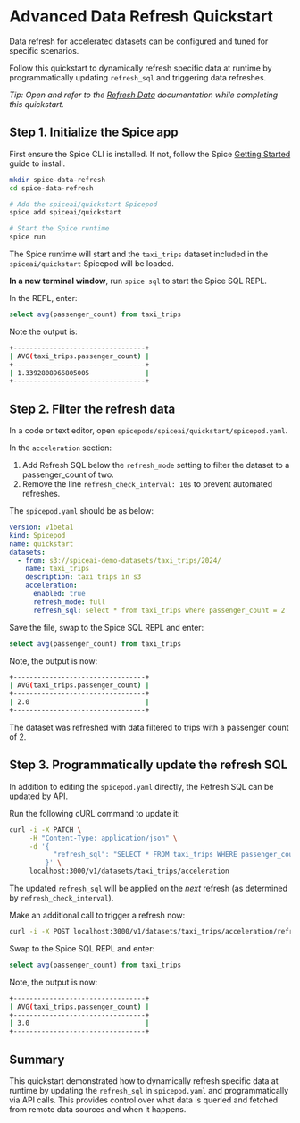 # Advanced Data Refresh Quickstart

Data refresh for accelerated datasets can be configured and tuned for specific scenarios.

Follow this quickstart to dynamically refresh specific data at runtime by programmatically updating `refresh_sql` and triggering data refreshes.

_Tip: Open and refer to the [Refresh Data](https://docs.spiceai.org/data-accelerators/data-refresh) documentation while completing this quickstart._

## Step 1. Initialize the Spice app

First ensure the Spice CLI is installed. If not, follow the Spice [Getting Started](https://docs.spiceai.org/getting-started) guide to install.

```bash
mkdir spice-data-refresh
cd spice-data-refresh

# Add the spiceai/quickstart Spicepod
spice add spiceai/quickstart

# Start the Spice runtime
spice run
```

The Spice runtime will start and the `taxi_trips` dataset included in the `spiceai/quickstart` Spicepod will be loaded.

**In a new terminal window**, run `spice sql` to start the Spice SQL REPL.

In the REPL, enter:

```sql
select avg(passenger_count) from taxi_trips
```

Note the output is:

```bash
+---------------------------------+
| AVG(taxi_trips.passenger_count) |
+---------------------------------+
| 1.3392808966805005              |
+---------------------------------+
```

## Step 2. Filter the refresh data

In a code or text editor, open `spicepods/spiceai/quickstart/spicepod.yaml`.

In the `acceleration` section:

1. Add Refresh SQL below the `refresh_mode` setting to filter the dataset to a passenger_count of two.
2. Remove the line `refresh_check_interval: 10s` to prevent automated refreshes.

The `spicepod.yaml` should be as below:

```yaml
version: v1beta1
kind: Spicepod
name: quickstart
datasets:
  - from: s3://spiceai-demo-datasets/taxi_trips/2024/
    name: taxi_trips
    description: taxi trips in s3
    acceleration:
      enabled: true
      refresh_mode: full
      refresh_sql: select * from taxi_trips where passenger_count = 2
```

Save the file, swap to the Spice SQL REPL and enter:

```sql
select avg(passenger_count) from taxi_trips
```

Note, the output is now:

```bash
+---------------------------------+
| AVG(taxi_trips.passenger_count) |
+---------------------------------+
| 2.0                             |
+---------------------------------+
```

The dataset was refreshed with data filtered to trips with a passenger count of 2.

## Step 3. Programmatically update the refresh SQL

In addition to editing the `spicepod.yaml` directly, the Refresh SQL can be updated by API.

Run the following cURL command to update it:

```bash
curl -i -X PATCH \
     -H "Content-Type: application/json" \
     -d '{
           "refresh_sql": "SELECT * FROM taxi_trips WHERE passenger_count = 3"
         }' \
     localhost:3000/v1/datasets/taxi_trips/acceleration
```

The updated `refresh_sql` will be applied on the _next_ refresh (as determined by `refresh_check_interval`).

Make an additional call to trigger a refresh now:

```bash
curl -i -X POST localhost:3000/v1/datasets/taxi_trips/acceleration/refresh
```

Swap to the Spice SQL REPL and enter:

```sql
select avg(passenger_count) from taxi_trips
```

Note, the output is now:

```bash
+---------------------------------+
| AVG(taxi_trips.passenger_count) |
+---------------------------------+
| 3.0                             |
+---------------------------------+
```

## Summary

This quickstart demonstrated how to dynamically refresh specific data at runtime by updating the `refresh_sql` in `spicepod.yaml` and programmatically via API calls. This provides control over what data is queried and fetched from remote data sources and when it happens.
